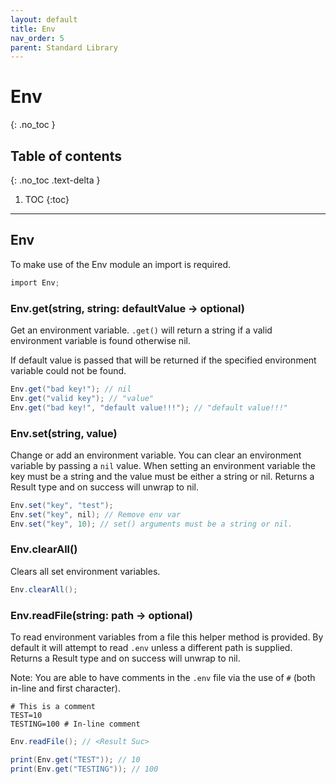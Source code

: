 ```yaml
---
layout: default
title: Env
nav_order: 5
parent: Standard Library
---
```


# Env
{: .no_toc }

## Table of contents
{: .no_toc .text-delta }

1. TOC
{:toc}

---

## Env

To make use of the Env module an import is required.

```cs
import Env;
```

### Env.get(string, string: defaultValue -> optional)

Get an environment variable. `.get()` will return a string if a valid environment variable is found otherwise nil.

If default value is passed that will be returned if the specified environment variable could not be found.

```cs
Env.get("bad key!"); // nil
Env.get("valid key"); // "value"
Env.get("bad key!", "default value!!!"); // "default value!!!"
```

### Env.set(string, value)

Change or add an environment variable. You can clear an environment variable by passing a `nil` value.
When setting an environment variable the key must be a string and the value must be either a string or nil.
Returns a Result type and on success will unwrap to nil.

```cs
Env.set("key", "test");
Env.set("key", nil); // Remove env var
Env.set("key", 10); // set() arguments must be a string or nil.
```

### Env.clearAll()

Clears all set environment variables.

```cs
Env.clearAll();
```

### Env.readFile(string: path -> optional)

To read environment variables from a file this helper method is provided.
By default it will attempt to read `.env` unless a different path is supplied.
Returns a Result type and on success will unwrap to nil.

Note: You are able to have comments in the `.env` file via the use of `#` (both in-line and first character).

```env
# This is a comment
TEST=10
TESTING=100 # In-line comment
```

```cs
Env.readFile(); // <Result Suc>

print(Env.get("TEST")); // 10
print(Env.get("TESTING")); // 100
```